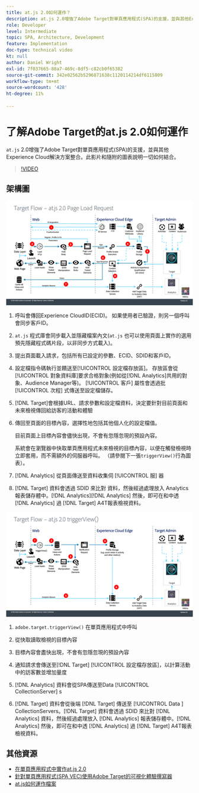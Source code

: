 ```yaml
---
title: at.js 2.0如何運作？
description: at.js 2.0增強了Adobe Target對單頁應用程式(SPA)的支援，並與其他Experience Cloud解決方案整合。 此影片和隨附的圖表說明一切如何結合。
role: Developer
level: Intermediate
topic: SPA, Architecture, Development
feature: Implementation
doc-type: technical video
kt: null
author: Daniel Wright
exl-id: 7f037665-88a7-469c-8df5-c82cb0f65382
source-git-commit: 342e02562b5296871638c1120114214df6115809
workflow-type: tm+mt
source-wordcount: '428'
ht-degree: 11%

---
```


# 了解Adobe Target的at.js 2.0如何運作

`at.js` 2.0增強了Adobe Target對單頁應用程式(SPA)的支援，並與其他Experience Cloud解決方案整合。此影片和隨附的圖表說明一切如何結合。

>[!VIDEO](https://video.tv.adobe.com/v/26250?quality=12)

## 架構圖

![at.js 2.0頁面載入時的行為](assets/pageload.png)

1. 呼叫會傳回Experience CloudID(ECID)。 如果使用者已驗證，則另一個呼叫會同步客戶ID。

1. `at.js` 程式庫會同步載入並隱藏檔案內文(`at.js` 也可以使用頁面上實作的選用預先隱藏程式碼片段，以非同步方式載入)。

1. 提出頁面載入請求，包括所有已設定的參數、ECID、SDID和客戶ID。

1. 設定檔指令碼執行並饋送至[!UICONTROL 設定檔存放區]。 存放區會從[!UICONTROL 對象資料庫]要求合格對象(例如從[!DNL Analytics]共用的對象、Audience Manager等)。 [!UICONTROL 客戶] 屬性會透過批 [!UICONTROL 次程] 式傳送至設定檔儲存。
1. [!DNL Target]會根據URL、請求參數和設定檔資料，決定要針對目前頁面和未來檢視傳回給訪客的活動和體驗

1. 傳回至頁面的目標內容，選擇性地包括其他個人化的設定檔值。

   目前頁面上目標內容會儘快出現，不會有忽隱忽現的預設內容。

   系統會在瀏覽器中快取單頁應用程式未來檢視的目標內容，以便在觸發檢視時立即套用，而不需額外的伺服器呼叫。 （請參閱下一張`triggerView()`行為圖表）。

1. [!DNL Analytics] 從頁面傳送至資料收集伺 [!UICONTROL 服] 器
1. [!DNL Target] 資料會透過 SDID 來比對 資料，然後經過處理放入 Analytics 報表儲存體中。[!DNL Analytics][!DNL Analytics] 然後，即可在和中透 [!DNL Analytics] 過 [!DNL Target] A4T報表檢視資料。

![at.js 2.0使用triggerView()函式時的行為](assets/triggerview.png)

1. `adobe.target.triggerView()` 在單頁應用程式中呼叫
1. 從快取讀取檢視的目標內容

1. 目標內容會盡快出現，不會有忽隱忽現的預設內容

1. 通知請求會傳送至[!DNL Target] [!UICONTROL 設定檔存放區]，以計算活動中的訪客數並增加量度
1. [!DNL Analytics] 資料會從SPA傳送至Data  [!UICONTROL CollectionServer] s

1. [!DNL Target] 資料會從後端 [!DNL Target] 傳送至 [!UICONTROL Data ] CollectionServers。[!DNL Target] 資料會透過 SDID 來比對 [!DNL Analytics] 資料，然後經過處理放入 [!DNL Analytics] 報表儲存體中。[!DNL Analytics] 然後，即可在和中透 [!DNL Analytics] 過 [!DNL Target] A4T報表檢視資料。

## 其他資源

* [在單頁應用程式中實作at.js 2.0](implement-atjs-20-in-a-single-page-application.md)
* [針對單頁應用程式(SPA VEC)使用Adobe Target的可視化體驗撰寫器](../experiences/use-the-visual-experience-composer-for-single-page-applications.md)
* [at.js如何運作檔案](https://experienceleague.adobe.com/docs/target/using/implement-target/client-side/at-js-implementation/at-js/how-atjs-works.html?lang=en)
